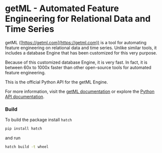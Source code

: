 # getML - Automated Feature Engineering for Relational Data and Time Series

getML ([https://getml.com](https://getml.com)) is a tool for automating feature engineering on relational data and time series. Unlike similar tools, it includes a database Engine 
that has been customized for this very purpose.

Because of this customized database Engine, it is very fast. In fact, it is
between 60x to 1000x faster than other open-source tools for automated
feature engineering.

This is the official Python API for the getML Engine.

For more information, visit the [getML documentation](https://getml.com) or explore the [Python API documentation](https://getml.com/latest/reference).

### Build

To build the package install `hatch`
```bash
pip install hatch
```

and run
```bash
hatch build -t wheel
```
